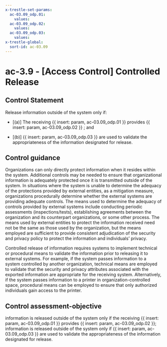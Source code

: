 ```yaml
---
x-trestle-set-params:
  ac-03.09_odp.01:
    values:
  ac-03.09_odp.02:
    values:
  ac-03.09_odp.03:
    values:
x-trestle-global:
  sort-id: ac-03.09
---
```


# ac-3.9 - \[Access Control\] Controlled Release

## Control Statement

Release information outside of the system only if:

- \[(a)\] The receiving {{ insert: param, ac-03.09_odp.01 }} provides {{ insert: param, ac-03.09_odp.02 }} ; and

- \[(b)\] {{ insert: param, ac-03.09_odp.03 }} are used to validate the appropriateness of the information designated for release.

## Control guidance

Organizations can only directly protect information when it resides within the system. Additional controls may be needed to ensure that organizational information is adequately protected once it is transmitted outside of the system. In situations where the system is unable to determine the adequacy of the protections provided by external entities, as a mitigation measure, organizations procedurally determine whether the external systems are providing adequate controls. The means used to determine the adequacy of controls provided by external systems include conducting periodic assessments (inspections/tests), establishing agreements between the organization and its counterpart organizations, or some other process. The means used by external entities to protect the information received need not be the same as those used by the organization, but the means employed are sufficient to provide consistent adjudication of the security and privacy policy to protect the information and individuals’ privacy.

Controlled release of information requires systems to implement technical or procedural means to validate the information prior to releasing it to external systems. For example, if the system passes information to a system controlled by another organization, technical means are employed to validate that the security and privacy attributes associated with the exported information are appropriate for the receiving system. Alternatively, if the system passes information to a printer in organization-controlled space, procedural means can be employed to ensure that only authorized individuals gain access to the printer.

## Control assessment-objective

information is released outside of the system only if the receiving {{ insert: param, ac-03.09_odp.01 }} provides {{ insert: param, ac-03.09_odp.02 }};
information is released outside of the system only if {{ insert: param, ac-03.09_odp.03 }} are used to validate the appropriateness of the information designated for release.
